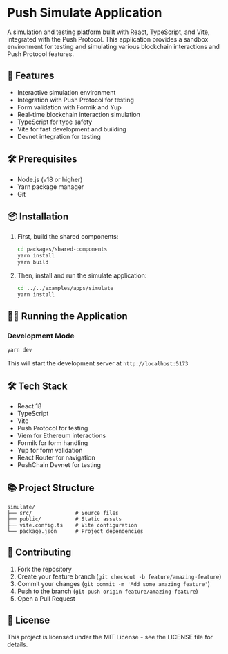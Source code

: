 # Push Simulate Application

A simulation and testing platform built with React, TypeScript, and Vite, integrated with the Push Protocol. This application provides a sandbox environment for testing and simulating various blockchain interactions and Push Protocol features.

## 🚀 Features

- Interactive simulation environment
- Integration with Push Protocol for testing
- Form validation with Formik and Yup
- Real-time blockchain interaction simulation
- TypeScript for type safety
- Vite for fast development and building
- Devnet integration for testing

## 🛠️ Prerequisites

- Node.js (v18 or higher)
- Yarn package manager
- Git

## 📦 Installation

1. First, build the shared components:

   ```bash
   cd packages/shared-components
   yarn install
   yarn build
   ```

2. Then, install and run the simulate application:

   ```bash
   cd ../../examples/apps/simulate
   yarn install
   ```

## 🏃‍♂️ Running the Application

### Development Mode

```bash
yarn dev
```

This will start the development server at `http://localhost:5173`

## 🛠️ Tech Stack

- React 18
- TypeScript
- Vite
- Push Protocol for testing
- Viem for Ethereum interactions
- Formik for form handling
- Yup for form validation
- React Router for navigation
- PushChain Devnet for testing

## 📚 Project Structure

```
simulate/
├── src/              # Source files
├── public/           # Static assets
├── vite.config.ts    # Vite configuration
└── package.json      # Project dependencies
```

## 🤝 Contributing

1. Fork the repository
2. Create your feature branch (`git checkout -b feature/amazing-feature`)
3. Commit your changes (`git commit -m 'Add some amazing feature'`)
4. Push to the branch (`git push origin feature/amazing-feature`)
5. Open a Pull Request

## 📝 License

This project is licensed under the MIT License - see the LICENSE file for details.
